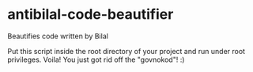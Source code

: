 # antibilal-code-beautifier
Beautifies code written by Bilal

Put this script inside the root directory of your project and run under root privileges.
Voila! You just got rid off the "govnokod"! :)
